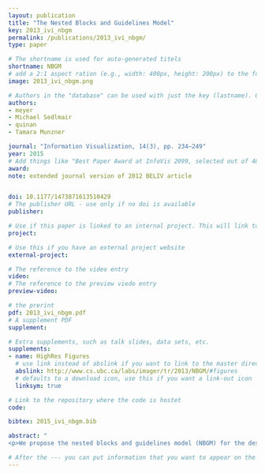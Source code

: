 ```yaml
---
layout: publication
title: "The Nested Blocks and Guidelines Model"
key: 2013_ivi_nbgm
permalink: /publications/2013_ivi_nbgm/
type: paper

# The shortname is used for auto-generated titels
shortname: NBGM
# add a 2:1 aspect ration (e.g., width: 400px, height: 200px) to the folder /assets/images/papers/
image: 2013_ivi_nbgm.png

# Authors in the "database" can be used with just the key (lastname). Others can be written properly.
authors:
- meyer
- Michael Sedlmair
- quinan
- Tamara Munzner

journal: "Information Visualization, 14(3), pp. 234–249"
year: 2015
# Add things like "Best Paper Award at InfoVis 2099, selected out of 4000 submissions" 
award:
note: extended journal version of 2012 BELIV article


doi: 10.1177/1473871613510429
# The publisher URL - use only if no doi is available
publisher:

# Use if this paper is linked to an internal project. This will link to the project site
project:

# Use this if you have an external project website 
external-project: 

# The reference to the video entry
video: 
# The reference to the preview viedo entry 
preview-video: 

# the prerint
pdf: 2013_ivi_nbgm.pdf
# A supplement PDF
supplement:

# Extra supplements, such as talk slides, data sets, etc. 
supplements:
- name: HighRes Figures
  # use link instead of abslink if you want to link to the master directory
  abslink: http://www.cs.ubc.ca/labs/imager/tr/2013/NBGM/#figures
  # defaults to a download icon, use this if you want a link-out icon
  linksym: true

# Link to the repository where the code is hostet
code: 

bibtex: 2015_ivi_nbgm.bib

abstract: "
<p>We propose the nested blocks and guidelines model (NBGM) for the design and validation of visualization systems. The NBGM extends the previously proposed four-level nested model by adding finer grained structure within each level, providing explicit mechanisms to capture and discuss design decision rationale. Blocks are the outcomes of the design process at a specific level, and guidelines discuss relationships between these blocks. Blocks at the algorithm and technique levels describe design choices, as do data blocks at the abstraction level, whereas task abstraction blocks and domain situation blocks are identified as the outcome of the designer's understanding of the requirements. In the NBGM, there are two types of guidelines: <em>within-level</em> guidelines provide comparisons for blocks within the same level, while <em>between-level</em> guidelines provide mappings between adjacent levels of design. We analyze several recent papers using the NBGM to provide concrete examples of how a researcher can use blocks and guidelines to describe and evaluate visualization research. We also discuss the NBGM with respect to other design models to clarify its role in visualization design. Using the NBGM, we pinpoint two implications for visualization evaluation. First, comparison of blocks at the domain level must occur implicitly downstream at the abstraction level; and second, comparison between blocks must take into account both upstream assumptions and downstream requirements. Finally, we use the model to  analyze two open problems: the need for mid-level task taxonomies to fill in the task blocks at the abstraction level, as well as the need for more guidelines mapping between the algorithm and technique levels.</p>"

# After the --- you can put information that you want to appear on the website using markdown formatting or HTML. A good example are acknowledgements, extra references, an erratum, etc.
---
```

